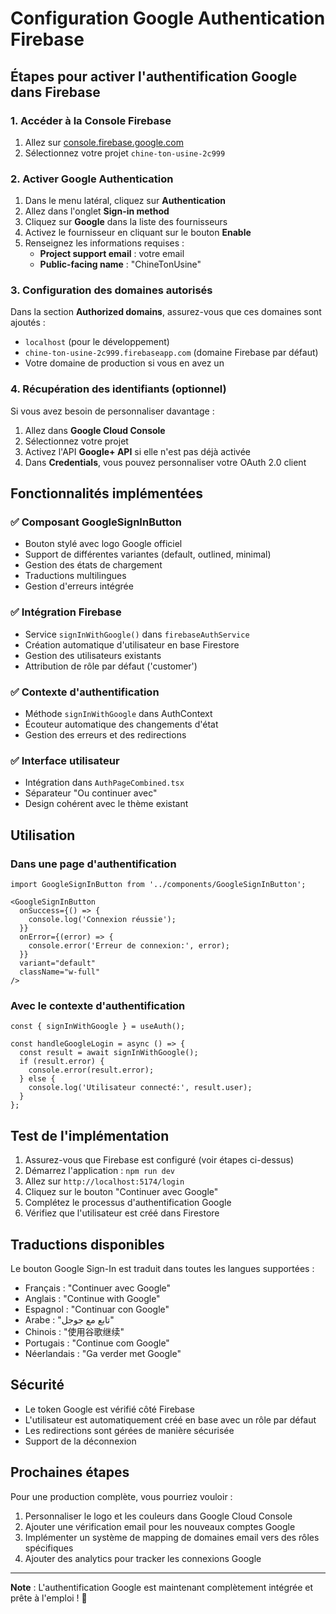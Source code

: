# Configuration Google Authentication Firebase

## Étapes pour activer l'authentification Google dans Firebase

### 1. Accéder à la Console Firebase
1. Allez sur [console.firebase.google.com](https://console.firebase.google.com)
2. Sélectionnez votre projet `chine-ton-usine-2c999`

### 2. Activer Google Authentication
1. Dans le menu latéral, cliquez sur **Authentication**
2. Allez dans l'onglet **Sign-in method**
3. Cliquez sur **Google** dans la liste des fournisseurs
4. Activez le fournisseur en cliquant sur le bouton **Enable**
5. Renseignez les informations requises :
   - **Project support email** : votre email
   - **Public-facing name** : "ChineTonUsine"

### 3. Configuration des domaines autorisés
Dans la section **Authorized domains**, assurez-vous que ces domaines sont ajoutés :
- `localhost` (pour le développement)
- `chine-ton-usine-2c999.firebaseapp.com` (domaine Firebase par défaut)
- Votre domaine de production si vous en avez un

### 4. Récupération des identifiants (optionnel)
Si vous avez besoin de personnaliser davantage :
1. Allez dans **Google Cloud Console**
2. Sélectionnez votre projet
3. Activez l'API **Google+ API** si elle n'est pas déjà activée
4. Dans **Credentials**, vous pouvez personnaliser votre OAuth 2.0 client

## Fonctionnalités implémentées

### ✅ Composant GoogleSignInButton
- Bouton stylé avec logo Google officiel
- Support de différentes variantes (default, outlined, minimal)
- Gestion des états de chargement
- Traductions multilingues
- Gestion d'erreurs intégrée

### ✅ Intégration Firebase
- Service `signInWithGoogle()` dans `firebaseAuthService`
- Création automatique d'utilisateur en base Firestore
- Gestion des utilisateurs existants
- Attribution de rôle par défaut ('customer')

### ✅ Contexte d'authentification
- Méthode `signInWithGoogle` dans AuthContext
- Écouteur automatique des changements d'état
- Gestion des erreurs et des redirections

### ✅ Interface utilisateur
- Intégration dans `AuthPageCombined.tsx`
- Séparateur "Ou continuer avec"
- Design cohérent avec le thème existant

## Utilisation

### Dans une page d'authentification
```tsx
import GoogleSignInButton from '../components/GoogleSignInButton';

<GoogleSignInButton
  onSuccess={() => {
    console.log('Connexion réussie');
  }}
  onError={(error) => {
    console.error('Erreur de connexion:', error);
  }}
  variant="default"
  className="w-full"
/>
```

### Avec le contexte d'authentification
```tsx
const { signInWithGoogle } = useAuth();

const handleGoogleLogin = async () => {
  const result = await signInWithGoogle();
  if (result.error) {
    console.error(result.error);
  } else {
    console.log('Utilisateur connecté:', result.user);
  }
};
```

## Test de l'implémentation

1. Assurez-vous que Firebase est configuré (voir étapes ci-dessus)
2. Démarrez l'application : `npm run dev`
3. Allez sur `http://localhost:5174/login`
4. Cliquez sur le bouton "Continuer avec Google"
5. Complétez le processus d'authentification Google
6. Vérifiez que l'utilisateur est créé dans Firestore

## Traductions disponibles

Le bouton Google Sign-In est traduit dans toutes les langues supportées :
- Français : "Continuer avec Google"
- Anglais : "Continue with Google"
- Espagnol : "Continuar con Google"
- Arabe : "تابع مع جوجل"
- Chinois : "使用谷歌继续"
- Portugais : "Continue com Google"
- Néerlandais : "Ga verder met Google"

## Sécurité

- Le token Google est vérifié côté Firebase
- L'utilisateur est automatiquement créé en base avec un rôle par défaut
- Les redirections sont gérées de manière sécurisée
- Support de la déconnexion

## Prochaines étapes

Pour une production complète, vous pourriez vouloir :
1. Personnaliser le logo et les couleurs dans Google Cloud Console
2. Ajouter une vérification email pour les nouveaux comptes Google
3. Implémenter un système de mapping de domaines email vers des rôles spécifiques
4. Ajouter des analytics pour tracker les connexions Google

---

**Note** : L'authentification Google est maintenant complètement intégrée et prête à l'emploi ! 🚀
